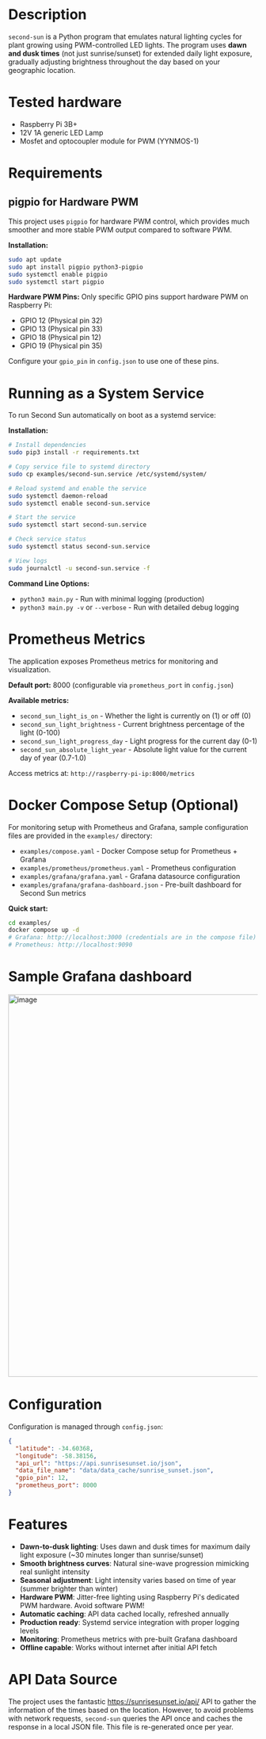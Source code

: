 # Description

`second-sun` is a Python program that emulates natural lighting cycles for plant growing using PWM-controlled LED lights. The program uses **dawn and dusk times** (not just sunrise/sunset) for extended daily light exposure, gradually adjusting brightness throughout the day based on your geographic location.

# Tested hardware
- Raspberry Pi 3B+
- 12V 1A generic LED Lamp
- Mosfet and optocoupler module for PWM (YYNMOS-1)

# Requirements
## pigpio for Hardware PWM
This project uses `pigpio` for hardware PWM control, which provides much smoother and more stable PWM output compared to software PWM.

**Installation:**
```bash
sudo apt update
sudo apt install pigpio python3-pigpio
sudo systemctl enable pigpio
sudo systemctl start pigpio
```

**Hardware PWM Pins:**
Only specific GPIO pins support hardware PWM on Raspberry Pi:
- GPIO 12 (Physical pin 32)
- GPIO 13 (Physical pin 33) 
- GPIO 18 (Physical pin 12)
- GPIO 19 (Physical pin 35)

Configure your `gpio_pin` in `config.json` to use one of these pins.

# Running as a System Service

To run Second Sun automatically on boot as a systemd service:

**Installation:**
```bash
# Install dependencies
sudo pip3 install -r requirements.txt

# Copy service file to systemd directory
sudo cp examples/second-sun.service /etc/systemd/system/

# Reload systemd and enable the service
sudo systemctl daemon-reload
sudo systemctl enable second-sun.service

# Start the service
sudo systemctl start second-sun.service

# Check service status
sudo systemctl status second-sun.service

# View logs
sudo journalctl -u second-sun.service -f
```

**Command Line Options:**
- `python3 main.py` - Run with minimal logging (production)
- `python3 main.py -v` or `--verbose` - Run with detailed debug logging

# Prometheus Metrics
The application exposes Prometheus metrics for monitoring and visualization.

**Default port:** 8000 (configurable via `prometheus_port` in `config.json`)

**Available metrics:**
- `second_sun_light_is_on` - Whether the light is currently on (1) or off (0)
- `second_sun_light_brightness` - Current brightness percentage of the light (0-100)
- `second_sun_light_progress_day` - Light progress for the current day (0-1)
- `second_sun_absolute_light_year` - Absolute light value for the current day of year (0.7-1.0)

Access metrics at: `http://raspberry-pi-ip:8000/metrics`

# Docker Compose Setup (Optional)
For monitoring setup with Prometheus and Grafana, sample configuration files are provided in the `examples/` directory:

- `examples/compose.yaml` - Docker Compose setup for Prometheus + Grafana
- `examples/prometheus/prometheus.yaml` - Prometheus configuration
- `examples/grafana/grafana.yaml` - Grafana datasource configuration  
- `examples/grafana/grafana-dashboard.json` - Pre-built dashboard for Second Sun metrics

**Quick start:**
```bash
cd examples/
docker compose up -d
# Grafana: http://localhost:3000 (credentials are in the compose file)
# Prometheus: http://localhost:9090
```

# Sample Grafana dashboard
<img width="1568" height="772" alt="image" src="https://github.com/user-attachments/assets/3d996d0f-d5ff-425f-80dd-a9c71cceaf25" />

# Configuration
Configuration is managed through `config.json`:

```json
{
  "latitude": -34.60368,
  "longitude": -58.38156, 
  "api_url": "https://api.sunrisesunset.io/json",
  "data_file_name": "data/data_cache/sunrise_sunset.json",
  "gpio_pin": 12,
  "prometheus_port": 8000
}
```

# Features
- **Dawn-to-dusk lighting**: Uses dawn and dusk times for maximum daily light exposure (~30 minutes longer than sunrise/sunset)
- **Smooth brightness curves**: Natural sine-wave progression mimicking real sunlight intensity
- **Seasonal adjustment**: Light intensity varies based on time of year (summer brighter than winter)
- **Hardware PWM**: Jitter-free lighting using Raspberry Pi's dedicated PWM hardware. Avoid software PWM!
- **Automatic caching**: API data cached locally, refreshed annually
- **Production ready**: Systemd service integration with proper logging levels
- **Monitoring**: Prometheus metrics with pre-built Grafana dashboard
- **Offline capable**: Works without internet after initial API fetch

# API Data Source
The project uses the fantastic https://sunrisesunset.io/api/ API to gather the information of the times based on the location. However, to avoid problems with network requests, `second-sun` queries the API once and caches the response in a local JSON file. This file is re-generated once per year. 
